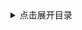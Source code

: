 <details>
    <summary>点击展开目录</summary>
    <ul>
    <img src="http://202.115.194.60/(S(uwmphpkmdvqc1ikzfkcgjgw5))/images/Login/pic1.png">
        <li>1</li>
        <li>2</li>
    </ul>
</details>

